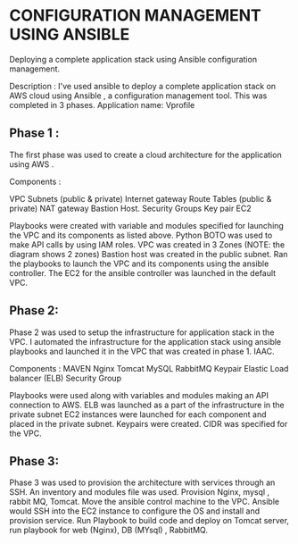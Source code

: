 CONFIGURATION MANAGEMENT USING ANSIBLE
======================================

Deploying a complete application stack using Ansible configuration management.

Description : 
I've used ansible to deploy a complete application stack on AWS cloud using Ansible , a configuration management tool.
This was completed in 3 phases.
Application name: Vprofile



Phase 1 : 
---------

The first phase was used to create a cloud architecture for the application using AWS .

Components : 

VPC
Subnets (public & private)
Internet gateway
Route Tables (public & private)
NAT gateway
Bastion Host.
Security Groups
Key pair
EC2

Playbooks were created with variable and modules specified  for launching the VPC and its components as listed above.
Python BOTO was used to make API calls by using IAM roles.
VPC was created in 3 Zones (NOTE: the diagram shows 2 zones)
Bastion host was created in the public subnet.
Ran the playbooks to launch the VPC and its components using the ansible controller.
The EC2 for the ansible controller was launched in the default VPC.



Phase 2: 
--------

Phase 2 was used to setup the infrastructure for  application stack in the VPC.
I automated the infrastructure for the application stack using ansible playbooks and launched it in the VPC that was created in phase 1.
IAAC.

Components : 
MAVEN
Nginx
Tomcat
MySQL
RabbitMQ
Keypair
Elastic Load balancer (ELB)
Security Group

Playbooks were used along with variables and modules making an API connection to AWS.
ELB was launched as a part of the infrastructure in the private subnet
EC2 instances were launched for each component and placed in the private subnet.
Keypairs were created.
CIDR was specified for the VPC.


Phase 3: 
--------


Phase 3 was used to provision the architecture with services through an SSH.
An inventory  and modules file was used.
Provision Nginx, mysql , rabbit MQ, Tomcat.
Move the ansible control machine to the VPC.
Ansible would SSH into the EC2 instance to configure the OS and install and provision service.
Run Playbook to build code and deploy on Tomcat server, run playbook for web (Nginx), DB (MYsql) , RabbitMQ.
